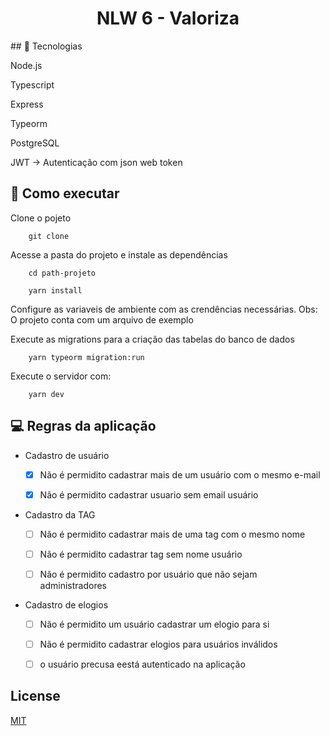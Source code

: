 
<h1 align="center">
    NLW 6 - Valoriza
</h1>
## 🚀 Tecnologias

Node.js

Typescript

Express

Typeorm

PostgreSQL

JWT -> Autenticação com json web token



## 📜 Como executar

Clone o pojeto

```
    git clone 
```

Acesse a pasta do projeto e instale as dependências

```
    cd path-projeto

    yarn install
```

Configure as variaveis de ambiente com as crendências necessárias. Obs: O projeto conta com um arquivo de exemplo

Execute as migrations para a criação das tabelas do banco de dados

```
    yarn typeorm migration:run
```

Execute o servidor com:

```
    yarn dev
```





## 💻 Regras da aplicação

- Cadastro de usuário
  - [x] Não é permidito cadastrar mais de um usuário com o mesmo e-mail
  
  - [x] Não é permidito cadastrar usuario sem email usuário

- Cadastro da TAG
   - [ ] Não é permidito cadastrar mais de uma tag com o mesmo nome

   - [ ] Não é permidito cadastrar tag sem nome usuário

   - [ ] Não é permidito cadastro por usuário que não sejam administradores

-  Cadastro de elogios
  
   -  [ ] Não é permidito um usuário cadastrar um elogio para si
   
   -  [ ] Não é permidito cadastrar elogios para usuários inválidos
   -  [ ] o usuário precusa eestá autenticado na aplicação 



## License

[MIT](https://choosealicense.com/licenses/mit/)
